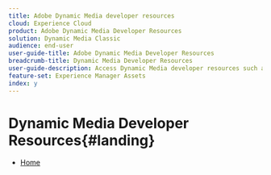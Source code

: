 ```yaml
---
title: Adobe Dynamic Media developer resources
cloud: Experience Cloud
product: Adobe Dynamic Media Developer Resources
solution: Dynamic Media Classic
audience: end-user
user-guide-title: Adobe Dynamic Media Developer Resources
breadcrumb-title: Dynamic Media Developer Resources
user-guide-description: Access Dynamic Media developer resources such as the Viewers Reference Guide, Image Production System API, Image Serving and Rendering API, and archived Scene7 release notes.
feature-set: Experience Manager Assets
index: y
---
```


# Dynamic Media Developer Resources{#landing}

+ [Home](home.md)

<!--This TOC may not be necessary. Not sure, so leaving it in.
+ [Viewers Reference Guide](/help/aem-viewers-ref/homeviewers.md)
+ [IS/IR API](/help/aem-is-ir-api/homeisir.md)
+ [IPS API](/help/aem-ips-api/c-overview.md)
+ [Image Authoring](/help/aem-ia/aem-ia-home.md)
+ [Dynamic Media Classic Release Notes](/help/s7-release-notes/homern.md)
-->
